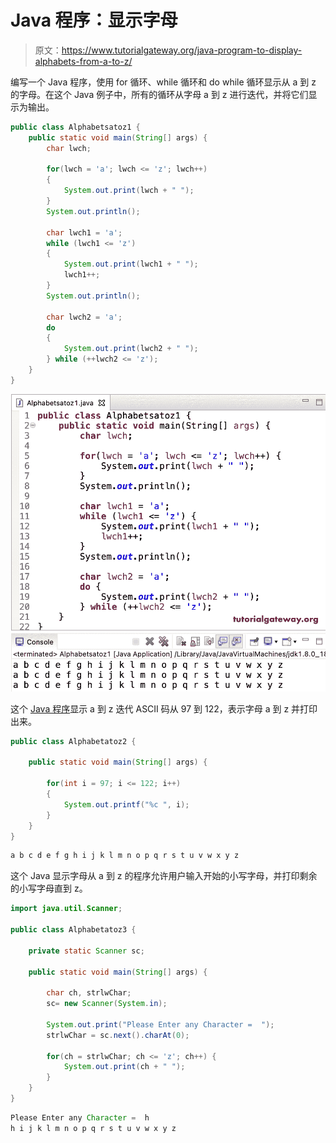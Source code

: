# Java 程序：显示字母

> 原文：<https://www.tutorialgateway.org/java-program-to-display-alphabets-from-a-to-z/>

编写一个 Java 程序，使用 for 循环、while 循环和 do while 循环显示从 a 到 z 的字母。在这个 Java 例子中，所有的循环从字母 a 到 z 进行迭代，并将它们显示为输出。

```java
public class Alphabetsatoz1 {
	public static void main(String[] args) {	
		char lwch;

		for(lwch = 'a'; lwch <= 'z'; lwch++) 
		{
			System.out.print(lwch + " ");
		}
		System.out.println();

		char lwch1 = 'a';
		while (lwch1 <= 'z') 
		{
			System.out.print(lwch1 + " ");
			lwch1++;
		}
		System.out.println();

		char lwch2 = 'a';
		do 
		{
			System.out.print(lwch2 + " ");
		} while (++lwch2 <= 'z');
	}
}
```

![Java Program to Display Alphabets from a to z 1](img/ef7a04dcccde1e866eb37ba0e3bafa00.png)

这个 [Java 程序](https://www.tutorialgateway.org/learn-java-programs/)显示 a 到 z 迭代 ASCII 码从 97 到 122，表示字母 a 到 z 并打印出来。

```java
public class Alphabetatoz2 {

	public static void main(String[] args) {

		for(int i = 97; i <= 122; i++) 
		{
			System.out.printf("%c ", i);
		}
	}
}
```

```java
a b c d e f g h i j k l m n o p q r s t u v w x y z 
```

这个 Java 显示字母从 a 到 z 的程序允许用户输入开始的小写字母，并打印剩余的小写字母直到 z。

```java
import java.util.Scanner;

public class Alphabetatoz3 {

	private static Scanner sc;

	public static void main(String[] args) {

		char ch, strlwChar;
		sc= new Scanner(System.in);

		System.out.print("Please Enter any Character =  ");
		strlwChar = sc.next().charAt(0);

		for(ch = strlwChar; ch <= 'z'; ch++) {
			System.out.print(ch + " ");
		}
	}
}
```

```java
Please Enter any Character =  h
h i j k l m n o p q r s t u v w x y z 
```